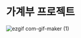 # 가계부 프로젝트
![ezgif com-gif-maker (1)](https://user-images.githubusercontent.com/90495580/161006663-01963706-81a0-41c3-9a28-cde9cb76919c.gif)
